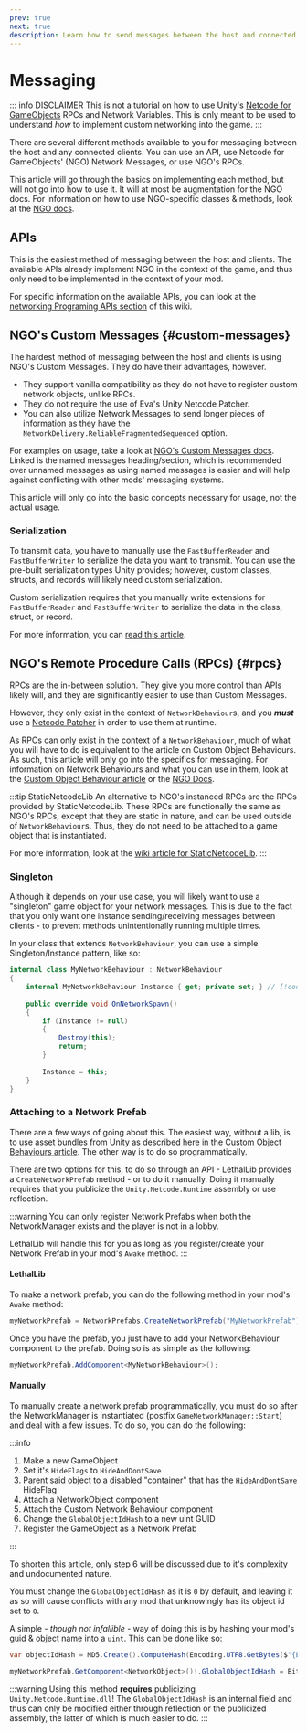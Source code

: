 ```yaml
---
prev: true
next: true
description: Learn how to send messages between the host and connected clients.
---
```


# Messaging

::: info DISCLAIMER
This is not a tutorial on how to use Unity's [Netcode for GameObjects](https://docs-multiplayer.unity3d.com/netcode/1.5.2/about/) RPCs and Network Variables.
This is only meant to be used to understand *how* to implement custom networking into the game.
:::

There are several different methods available to you for messaging between the
host and any connected clients. You can use an API, use Netcode for GameObjects'
(NGO) Network Messages, or use NGO's RPCs.

This article will go through the basics on implementing each method, but will not
go into how to use it. It will at most be augmentation for the NGO docs.
For information on how to use NGO-specific classes & methods, look at the [NGO docs](https://docs-multiplayer.unity3d.com/netcode/1.5.2/about/).

## APIs

This is the easiest method of messaging between the host and clients.
The available APIs already implement NGO in the context of the game,
and thus only need to be implemented in the context of your mod.

For specific information on the available APIs, you can look at the
[networking Programing APIs section](/dev/apis/overview#networking)
of this wiki.

## NGO's Custom Messages {#custom-messages}

The hardest method of messaging between the host and clients is using
NGO's Custom Messages. They do have their advantages, however.

- They support vanilla compatibility as they do not have to register custom
network objects, unlike RPCs.
- They do not require the use of Eva's Unity Netcode Patcher. 
- You can also utilize Network Messages to send longer pieces of information
as they have the `NetworkDelivery.ReliableFragmentedSequenced` option.

For examples on usage, take a look at [NGO's Custom Messages docs](https://docs-multiplayer.unity3d.com/netcode/1.5.2/advanced-topics/message-system/custom-messages/#named-messages).
Linked is the named messages heading/section, which is recommended over unnamed messages
as using named messages is easier and will help against conflicting with other mods'
messaging systems.

This article will only go into the basic concepts necessary for usage, not
the actual usage.

### Serialization

To transmit data, you have to manually use the `FastBufferReader` and `FastBufferWriter` to
serialize the data you want to transmit. You can use the pre-built serialization types Unity
provides; however, custom classes, structs, and records will likely need custom serialization.

Custom serialization requires that you manually write extensions for `FastBufferReader` and 
`FastBufferWriter` to serialize the data in the class, struct, or record.

For more information, you can [read this article](https://docs-multiplayer.unity3d.com/netcode/1.5.2/advanced-topics/custom-serialization/).

## NGO's Remote Procedure Calls (RPCs) {#rpcs}

RPCs are the in-between solution. They give you more control than APIs likely will, and they are
significantly easier to use than Custom Messages.

However, they only exist in the context of `NetworkBehaviour`s, and you ***must*** use a [Netcode Patcher](/dev/advanced/networking/dev-tools#netcode-patchers)
in order to use them at runtime.

As RPCs can only exist in the context of a `NetworkBehaviour`, much of what you will have to do is
equivalent to the article on Custom Object Behaviours. As such, this article will only go into the
specifics for messaging. For information on Network Behaviours and what you can use in them, look at
the [Custom Object Behaviour article](/dev/advanced/networking/objects) or the [NGO Docs](https://docs-multiplayer.unity3d.com/netcode/1.5.2/advanced-topics/ways-synchronize/).

:::tip StaticNetcodeLib
An alternative to NGO's instanced RPCs are the RPCs provided by StaticNetcodeLib. These RPCs are
functionally the same as NGO's RPCs, except that they are static in nature, and can be used outside
of `NetworkBehaviour`s. Thus, they do not need to be attached to a game object that is instantiated.

For more information, look at the [wiki article for StaticNetcodeLib](/dev/apis/static-netcode).
:::

### Singleton

Although it depends on your use case, you will likely want to use a "singleton" game object for
your network messages. This is due to the fact that you only want one instance sending/receiving
messages between clients - to prevent methods unintentionally running multiple times.

In your class that extends `NetworkBehaviour`, you can use a simple Singleton/Instance pattern, like so:

```csharp
internal class MyNetworkBehaviour : NetworkBehaviour
{
    internal MyNetworkBehaviour Instance { get; private set; } // [!code focus:12]
    
    public override void OnNetworkSpawn()
    {
        if (Instance != null)
        {
            Destroy(this);
            return;
        }
        
        Instance = this;
    }
}
```

### Attaching to a Network Prefab

There are a few ways of going about this. The easiest way, without a lib, is to use
asset bundles from Unity as described here in the [Custom Object Behaviours article](/dev/advanced/networking/objects).
The other way is to do so programmatically.

There are two options for this, to do so through an API - LethalLib provides a `CreateNetworkPrefab` method -
or to do it manually. Doing it manually requires that you publicize the `Unity.Netcode.Runtime` assembly or use
reflection.

:::warning
You can only register Network Prefabs when both the NetworkManager exists and the player is
not in a lobby.

LethalLib will handle this for you as long as you register/create your Network Prefab in your mod's `Awake` method.
:::

#### LethalLib

To make a network prefab, you can do the following method in your mod's `Awake` method:

```csharp
myNetworkPrefab = NetworkPrefabs.CreateNetworkPrefab("MyNetworkPrefab");
```

Once you have the prefab, you just have to add your NetworkBehaviour component to the prefab.
Doing so is as simple as the following:

```csharp
myNetworkPrefab.AddComponent<MyNetworkBehaviour>();
```

#### Manually

To manually create a network prefab programmatically, you must do so after the NetworkManager
is instantiated (postfix `GameNetworkManager::Start`) and deal with a few issues. To do so, you can do the following:

:::info

1. Make a new GameObject
2. Set it's `HideFlags` to `HideAndDontSave`
3. Parent said object to a disabled "container" that has the `HideAndDontSave` HideFlag
4. Attach a NetworkObject component
5. Attach the Custom Network Behaviour component
6. Change the `GlobalObjectIdHash` to a new uint GUID
7. Register the GameObject as a Network Prefab

:::

To shorten this article, only step 6 will be discussed due to it's complexity and undocumented nature.

You must change the `GlobalObjectIdHash` as it is `0` by default, and leaving it as so will cause
conflicts with any mod that unknowingly has its object id set to `0`.

A simple - *though not infallible* - way of doing this is by hashing your mod's guid & object name into a `uint`.
This can be done like so:

```csharp
var objectIdHash = MD5.Create().ComputeHash(Encoding.UTF8.GetBytes($"{ExampleMod.Info.Metadata.GUID}.MyNetworkPrefab"));

myNetworkPrefab.GetComponent<NetworkObject>()!.GlobalObjectIdHash = BitConverter.ToUInt32(objectIdHash);
```

:::warning
Using this method **requires** publicizing `Unity.Netcode.Runtime.dll`! The `GlobalObjectIdHash` is an internal
field and thus can only be modified either through reflection or the publicized assembly, the latter of which
is much easier to do.
:::
